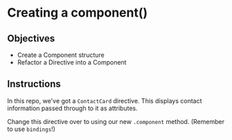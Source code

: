 # Creating a component()

## Objectives

- Create a Component structure
- Refactor a Directive into a Component

## Instructions

In this repo, we've got a `ContactCard` directive. This displays contact information passed through to it as attributes.

Change this directive over to using our new `.component` method. (Remember to use `bindings`!)
